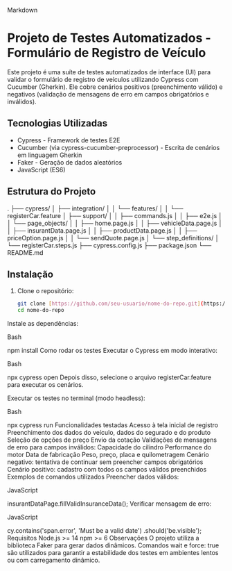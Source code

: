 Markdown

# Projeto de Testes Automatizados - Formulário de Registro de Veículo

Este projeto é uma suíte de testes automatizados de interface (UI) para validar o formulário de registro de veículos utilizando Cypress com Cucumber (Gherkin). Ele cobre cenários positivos (preenchimento válido) e negativos (validação de mensagens de erro em campos obrigatórios e inválidos).

## Tecnologias Utilizadas

- Cypress - Framework de testes E2E
- Cucumber (via cypress-cucumber-preprocessor) - Escrita de cenários em linguagem Gherkin
- Faker - Geração de dados aleatórios
- JavaScript (ES6)

## Estrutura do Projeto

.
├── cypress/
│   ├── integration/
│   │   └── features/
│   │       └── registerCar.feature
│   ├── support/
│   │   ├── commands.js
│   │   ├── e2e.js
│   │   └── page_objects/
│   │       ├── home.page.js
│   │       ├── vehicleData.page.js
│   │       ├── insurantData.page.js
│   │       ├── productData.page.js
│   │       ├── priceOption.page.js
│   │       └── sendQuote.page.js
│   └── step_definitions/
│       └── registerCar.steps.js
├── cypress.config.js
├── package.json
└── README.md


## Instalação

1. Clone o repositório:

   ```bash
   git clone [https://github.com/seu-usuario/nome-do-repo.git](https://github.com/seu-usuario/nome-do-repo.git)
   cd nome-do-repo
Instale as dependências:

Bash

npm install
Como rodar os testes
Executar o Cypress em modo interativo:

Bash

npx cypress open
Depois disso, selecione o arquivo registerCar.feature para executar os cenários.

Executar os testes no terminal (modo headless):

Bash

npx cypress run
Funcionalidades testadas
Acesso à tela inicial de registro
Preenchimento dos dados do veículo, dados do segurado e do produto
Seleção de opções de preço
Envio da cotação
Validações de mensagens de erro para campos inválidos:
Capacidade do cilindro
Performance do motor
Data de fabricação
Peso, preço, placa e quilometragem
Cenário negativo: tentativa de continuar sem preencher campos obrigatórios
Cenário positivo: cadastro com todos os campos válidos preenchidos
Exemplos de comandos utilizados
Preencher dados válidos:

JavaScript

insurantDataPage.fillValidInsuranceData();
Verificar mensagem de erro:

JavaScript

cy.contains('span.error', 'Must be a valid date')
  .should('be.visible');
Requisitos
Node.js >= 14
npm >= 6
Observações
O projeto utiliza a biblioteca Faker para gerar dados dinâmicos.
Comandos wait e force: true são utilizados para garantir a estabilidade dos testes em ambientes lentos ou com carregamento dinâmico.